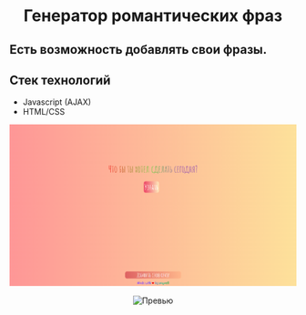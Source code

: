 # <p align="center">Генератор романтических фраз</p>

## Есть возможность добавлять свои фразы.

## Стек технологий

- Javascript (AJAX)
- HTML/CSS


<p align="center">
<img alt='Превью' src="https://github.com/awaynell/rmnPhr/blob/master/docs/rmnPhr1.png">
</p>

<p align="center">
<img alt='Превью' src="https://github.com/awaynell/cra-ts-chat/blob/master/docs/rmnPhr2.png">
</p>
